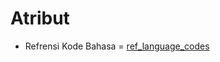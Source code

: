 # Atribut
* Refrensi Kode Bahasa = [ref_language_codes](https://www.w3schools.com/tags/ref_language_codes.asp)
